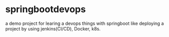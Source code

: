 # springbootdevops
a demo project for learing a devops things with springboot like deploying a project by using jenkins(CI/CD), Docker, k8s.

